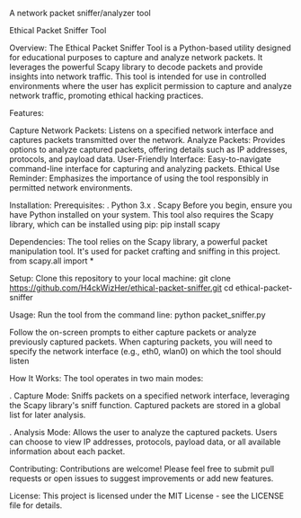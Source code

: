 A network packet sniffer/analyzer tool

Ethical Packet Sniffer Tool

Overview:
The Ethical Packet Sniffer Tool is a Python-based utility designed for educational purposes to capture and analyze network packets. It leverages the powerful Scapy library to decode packets and provide insights into network traffic. This tool is intended for use in controlled environments where the user has explicit permission to capture and analyze network traffic, promoting ethical hacking practices.

Features:

Capture Network Packets:      Listens on a specified network interface and captures packets transmitted over the network.
Analyze Packets:              Provides options to analyze captured packets, offering details such as IP addresses, protocols, and payload data.
User-Friendly Interface:      Easy-to-navigate command-line interface for capturing and analyzing packets.
Ethical Use Reminder:         Emphasizes the importance of using the tool responsibly in permitted network environments.

Installation:
Prerequisites:
. Python 3.x
. Scapy
Before you begin, ensure you have Python installed on your system. This tool also requires the Scapy library, which can be installed using pip:
pip install scapy

Dependencies:
The tool relies on the Scapy library, a powerful packet manipulation tool. It's used for packet crafting and sniffing in this project.
from scapy.all import *

Setup:
Clone this repository to your local machine:
git clone https://github.com/H4ckWizHer/ethical-packet-sniffer.git
cd ethical-packet-sniffer

Usage:
Run the tool from the command line:
python packet_sniffer.py

Follow the on-screen prompts to either capture packets or analyze previously captured packets. When capturing packets, you will need to specify the network interface (e.g., eth0, wlan0) on which the tool should listen

How It Works:
The tool operates in two main modes:

. Capture Mode:     Sniffs packets on a specified network interface, leveraging the Scapy library's sniff function. Captured packets are stored in a global list for later analysis.

. Analysis Mode:    Allows the user to analyze the captured packets. Users can choose to view IP addresses, protocols, payload data, or all available information about each packet.

Contributing:
Contributions are welcome! Please feel free to submit pull requests or open issues to suggest improvements or add new features.

License:
This project is licensed under the MIT License - see the LICENSE file for details.


